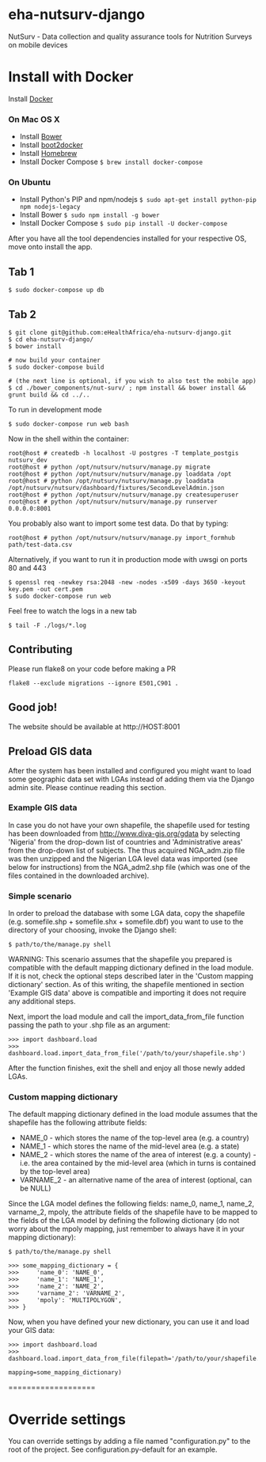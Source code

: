 eha-nutsurv-django
==================

NutSurv - Data collection and quality assurance tools for Nutrition Surveys on mobile devices

# Install with Docker

Install [Docker](https://docs.docker.com/installation/#installation)

### On Mac OS X

- Install [Bower](http://bower.io)
- Install [boot2docker](http://boot2docker.io)
- Install [Homebrew](http://brew.sh)
- Install Docker Compose `$ brew install docker-compose`

### On Ubuntu

- Install Python's PIP and npm/nodejs `$ sudo apt-get install python-pip npm nodejs-legacy`
- Install Bower `$ sudo npm install -g bower`
- Install Docker Compose `$ sudo pip install -U docker-compose`

After you have all the tool dependencies installed for your respective OS, move onto install the app.


## Tab 1

    $ sudo docker-compose up db

## Tab 2

    $ git clone git@github.com:eHealthAfrica/eha-nutsurv-django.git
    $ cd eha-nutsurv-django/
    $ bower install

    # now build your container
    $ sudo docker-compose build

    # (the next line is optional, if you wish to also test the mobile app)
    $ cd ./bower_components/nut-surv/ ; npm install && bower install && grunt build && cd ../..


To run in development mode

    $ sudo docker-compose run web bash

Now in the shell within the container:

    root@host # createdb -h localhost -U postgres -T template_postgis nutsurv_dev
    root@host # python /opt/nutsurv/nutsurv/manage.py migrate
    root@host # python /opt/nutsurv/nutsurv/manage.py loaddata /opt
    root@host # python /opt/nutsurv/nutsurv/manage.py loaddata /opt/nutsurv/nutsurv/dashboard/fixtures/SecondLevelAdmin.json
    root@host # python /opt/nutsurv/nutsurv/manage.py createsuperuser
    root@host # python /opt/nutsurv/nutsurv/manage.py runserver 0.0.0.0:8001

You probably also want to import some test data. Do that by typing:

    root@host # python /opt/nutsurv/nutsurv/manage.py import_formhub path/test-data.csv

Alternatively, if you want to run it in production mode with uwsgi on ports 80 and 443

    $ openssl req -newkey rsa:2048 -new -nodes -x509 -days 3650 -keyout key.pem -out cert.pem
    $ sudo docker-compose run web

Feel free to watch the logs in a new tab

    $ tail -F ./logs/*.log


## Contributing

Please run flake8 on your code before making a PR

    flake8 --exclude migrations --ignore E501,C901 .


## Good job!
The website should be available at http://HOST:8001


## Preload GIS data

After the system has been installed and configured you might want to load some geographic data set with LGAs instead of adding them via the Django admin site.  Please continue reading this section.

### Example GIS data

In case you do not have your own shapefile, the shapefile used for testing has been downloaded from http://www.diva-gis.org/gdata by selecting 'Nigeria' from the drop-down list of countries and 'Administrative areas' from the drop-down list of subjects.  The thus acquired NGA_adm.zip file was then unzipped and the Nigerian LGA level data was imported (see below for instructions) from the NGA_adm2.shp file (which was one of the files contained in the downloaded archive).


### Simple scenario

In order to preload the database with some LGA data, copy the shapefile (e.g. somefile.shp + somefile.shx + somefile.dbf) you want to use to the directory of your choosing, invoke the Django shell:

    $ path/to/the/manage.py shell

WARNING: This scenario assumes that the shapefile you prepared is compatible with the default mapping dictionary defined in the load module.  If it is not, check the optional steps described later in the 'Custom mapping dictionary' section.  As of this writing, the shapefile mentioned in section 'Example GIS data' above is compatible and importing it does not require any additional steps.

Next, import the load module and call the import_data_from_file function passing the path to your .shp file as an argument:

    >>> import dashboard.load
    >>> dashboard.load.import_data_from_file('/path/to/your/shapefile.shp')

After the function finishes, exit the shell and enjoy all those newly added LGAs.

### Custom mapping dictionary

The default mapping dictionary defined in the load module assumes that the shapefile has the following attribute fields:

* NAME_0 - which stores the name of the top-level area (e.g. a country)
* NAME_1 - which stores the name of the mid-level area (e.g. a state)
* NAME_2 - which stores the name of the area of interest (e.g. a county) - i.e. the area contained by the mid-level area (which in turns is contained by the top-level area)
* VARNAME_2 - an alternative name of the area of interest (optional, can be NULL)

Since the LGA model defines the following fields: name_0, name_1, name_2, varname_2, mpoly, the attribute fields of the shapefile have to be mapped to the fields of the LGA model by defining the following dictionary (do not worry about the mpoly mapping, just remember to always have it in your mapping dictionary):

    $ path/to/the/manage.py shell

    >>> some_mapping_dictionary = {
    >>>     'name_0': 'NAME_0',
    >>>     'name_1': 'NAME_1',
    >>>     'name_2': 'NAME_2',
    >>>     'varname_2': 'VARNAME_2',
    >>>     'mpoly': 'MULTIPOLYGON',
    >>> }

Now, when you have defined your new dictionary, you can use it and load your GIS data:

    >>> import dashboard.load
    >>> dashboard.load.import_data_from_file(filepath='/path/to/your/shapefile.shp',
                                             mapping=some_mapping_dictionary)



===================

# Override settings

You can override settings by adding a file named "configuration.py" to the root of the project. See configuration.py-default for an example.
